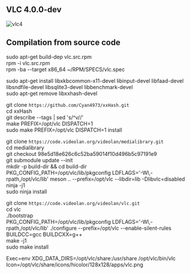 ## VLC 4.0.0-dev   

![vlc4](https://github.com/artenax/vlc4/assets/107228652/0858595d-93ed-444a-877a-6c5959485a7d)

## Compilation from source code

sudo apt-get build-dep vlc.src.rpm   
rpm -i vlc.src.rpm   
rpm -ba --target x86_64 ~/RPM/SPECS/vlc.spec   

sudo apt-get install libxkbcommon-x11-devel libinput-devel libfaad-devel libsndfile-devel libsqlite3-devel libbenchmark-devel   
sudo apt-get remove libxxhash-devel   

git clone `https://github.com/Cyan4973/xxHash.git`   
cd xxHash   
git describe --tags | sed 's/^v//'   
make PREFIX=/opt/vlc DISPATCH=1   
sudo make PREFIX=/opt/vlc DISPATCH=1 install   

git clone `https://code.videolan.org/videolan/medialibrary.git`   
cd medialibrary   
git checkout 98e5d18e626c6c52ba59014f10d496b5c97191e9   
git submodule update --init   
mkdir -p build-dir && cd build-dir   
PKG_CONFIG_PATH=/opt/vlc/lib/pkgconfig LDFLAGS='-Wl,-rpath,/opt/vlc/lib' meson .. --prefix=/opt/vlc --libdir=lib -Dlibvlc=disabled   
ninja -j1   
sudo ninja install   

git clone `https://code.videolan.org/videolan/vlc.git`   
cd vlc   
./bootstrap   
PKG_CONFIG_PATH=/opt/vlc/lib/pkgconfig LDFLAGS='-Wl,-rpath,/opt/vlc/lib' ./configure --prefix=/opt/vlc --enable-silent-rules BUILDCC=gcc BUILDCXX=g++   
make -j1   
sudo make install   

Exec=env XDG_DATA_DIRS=/opt/vlc/share:/usr/share /opt/vlc/bin/vlc   
Icon=/opt/vlc/share/icons/hicolor/128x128/apps/vlc.png   
